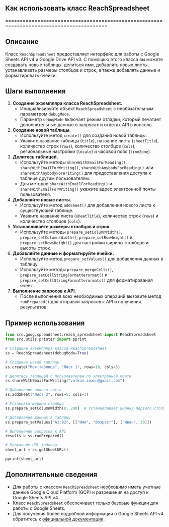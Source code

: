 ## Как использовать класс ReachSpreadsheet
=========================================================================================

Описание
-------------------------
Класс `ReachSpreadsheet` предоставляет интерфейс для работы с Google Sheets API v4 и Google Drive API v3. С помощью этого класса вы можете создавать новые таблицы, делиться ими, добавлять новые листы, устанавливать размеры столбцов и строк, а также добавлять данные и форматировать ячейки.

Шаги выполнения
-------------------------
1. **Создание экземпляра класса ReachSpreadsheet.**
   - Инициализируйте объект `ReachSpreadsheet` с необязательным параметром `debugMode`.
   - Параметр `debugMode`  включает режим отладки, который печатает дополнительные данные о запросах и ответах API в консоль.
2. **Создание новой таблицы.**
   - Используйте метод `create()` для создания новой таблицы.
   - Укажите название таблицы (`title`), название листа (`sheetTitle`), количество строк (`rows`), количество столбцов (`cols`), региональные настройки (`locale`) и часовой пояс (`timeZone`).
3. **Делитесь таблицей.**
   - Используйте методы `shareWithEmailForReading()`, `shareWithEmailForWriting()`, `shareWithAnybodyForReading()` или `shareWithAnybodyForWriting()` для предоставления доступа к таблице другим пользователям.
   - Для методов `shareWithEmailForReading()` и `shareWithEmailForWriting()` укажите адрес электронной почты пользователя.
4. **Добавляйте новые листы.**
   - Используйте метод `addSheet()` для добавления нового листа к существующей таблице.
   - Укажите название листа (`sheetTitle`), количество строк (`rows`) и количество столбцов (`cols`).
5. **Устанавливайте размеры столбцов и строк.**
   - Используйте методы `prepare_setColumnWidth()`, `prepare_setColumnsWidth()`, `prepare_setRowHeight()` и `prepare_setRowsHeight()` для настройки ширины столбцов и высоты строк.
6. **Добавляйте данные и форматируйте ячейки.**
   - Используйте метод `prepare_setValues()` для добавления данных в таблицу.
   - Используйте методы `prepare_mergeCells()`, `prepare_setCellStringFormatterormat()` и `prepare_setCellStringFormatterormats()` для форматирования ячеек.
7. **Выполнение запросов к API.**
   - После выполнения всех необходимых операций вызовите метод `runPrepared()` для отправки запросов к API и получения результатов.

Пример использования
-------------------------

```python
from src.goog.spreadsheet.reach_spreadsheet import ReachSpreadsheet
from src.utils.printer import pprint

# Создание экземпляра класса ReachSpreadsheet
ss = ReachSpreadsheet(debugMode=True)

# Создание новой таблицы
ss.create("Моя таблица", "Лист 1", rows=10, cols=5)

# Делитесь таблицей с пользователем по электронной почте
ss.shareWithEmailForWriting("volkov.ioann@gmail.com")

# Добавление нового листа
ss.addSheet("Лист 2", rows=5, cols=3)

# Установка ширины столбца
ss.prepare_setColumnWidth(0, 200)  # Устанавливает ширину первого столбца на 200 пикселей

# Добавление данных в таблицу
ss.prepare_setValues("A1:B2", [["Имя", "Возраст"], ["Иван", 30]])

# Выполнение запросов к API
results = ss.runPrepared()

# Получение URL таблицы
sheet_url = ss.getSheetURL()

pprint(sheet_url)
```

Дополнительные сведения
-------------------------

- Для работы с классом `ReachSpreadsheet` необходимо иметь учетные данные Google Cloud Platform (GCP) и разрешения на доступ к Google Sheets API v4.
- Класс `ReachSpreadsheet` обеспечивает только базовые функции для работы с Google Sheets.
- Для получения более подробной информации о Google Sheets API v4 обратитесь к [официальной документации](https://developers.google.com/sheets/api/reference/rest).